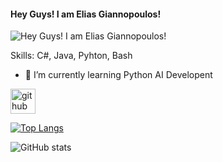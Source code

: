 #### Hey Guys! I am Elias Giannopoulos!
![Hey Guys! I am Elias Giannopoulos!](https://arturssmirnovs.github.io/github-profile-readme-generator/images/banner.png)


Skills: C#, Java, Pyhton, Bash

- 🌱 I’m currently learning Python AI Developent 


[<img src='https://cdn.jsdelivr.net/npm/simple-icons@3.0.1/icons/github.svg' alt='github' height='40'>](https://github.com/EliGian)  

[![Top Langs](https://github-readme-stats.vercel.app/api/top-langs/?username=EliGian)](https://github.com/anuraghazra/github-readme-stats)

![GitHub stats](https://github-readme-stats.vercel.app/api?username=EliGian&show_icons=true)  


